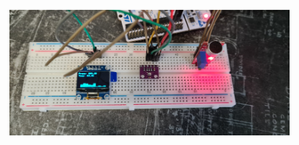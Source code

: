 ![Image Device](https://github.com/jeremynguyenn/OLED-display-BMP280-measure-temperature-pressure-and-KY037-to-measure-sound/blob/main/OLED-Visualization-RTOS/Images/Wired_devices.jpg)
